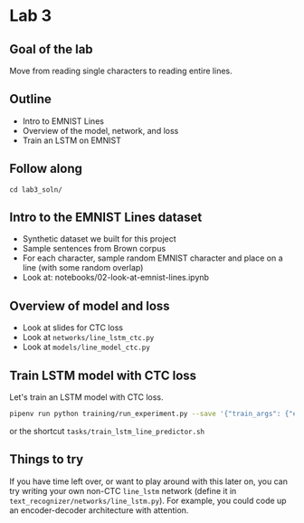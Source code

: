 # Lab 3

## Goal of the lab

Move from reading single characters to reading entire lines.

## Outline

- Intro to EMNIST Lines
- Overview of the model, network, and loss
- Train an LSTM on EMNIST

## Follow along

```
cd lab3_soln/
```

## Intro to the EMNIST Lines dataset

- Synthetic dataset we built for this project
- Sample sentences from Brown corpus
- For each character, sample random EMNIST character and place on a line (with some random overlap)
- Look at: notebooks/02-look-at-emnist-lines.ipynb

## Overview of model and loss

- Look at slides for CTC loss
- Look at `networks/line_lstm_ctc.py`
- Look at `models/line_model_ctc.py`

## Train LSTM model with CTC loss

Let's train an LSTM model with CTC loss. 

```sh
pipenv run python training/run_experiment.py --save '{"train_args": {"epochs": 16}, "dataset": "EmnistLinesDataset", "model": "LineModelCtc", "network": "line_lstm_ctc"}'
```

or the shortcut `tasks/train_lstm_line_predictor.sh`

## Things to try

If you have time left over, or want to play around with this later on, you can try writing your own non-CTC `line_lstm` network (define it in `text_recognizer/networks/line_lstm.py`).
For example, you could code up an encoder-decoder architecture with attention.
